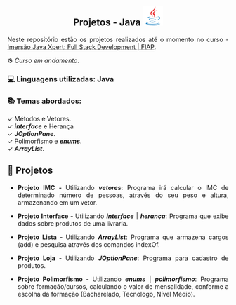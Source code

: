 <h2 align="center"> Projetos - Java <img width="45" src="https://raw.githubusercontent.com/devicons/devicon/master/icons/java/java-original.svg"></h2>

<div align="justify">

Neste repositório estão os projetos realizados até o momento no curso - [Imersão Java Xpert: Full Stack Development | FIAP](https://www.fiap.com.br/shift-ant/curso/tecnologia/java-xpert-full-stack-development).

⚙ *Curso em andamento*.

### 💻 Linguagens utilizadas: Java
  
### 📚 Temas abordados:

✓ Métodos e Vetores. </br>
✓ <b><i>interface</i></b> e Herança</br>
✓ <b><i>JOptionPane</i></b>. </br>
✓ Polimorfismo e <b><i>enums</i></b>. </br>
✓ <b><i>ArrayList</i></b>. </br>

## 🚩 Projetos
- <b>Projeto IMC - </b> Utilizando <b><i>vetores</i></b>: Programa irá calcular o IMC de determinado número de pessoas, através do seu peso e altura, armazenando em um vetor.

- <b>Projeto Interface - </b> Utilizando <b><i>interface</i></b> | <i><b>herança</i></b>: Programa que exibe dados sobre produtos de uma livraria.

- <b> Projeto Lista - </b> Utilizando <b><i>ArrayList</i></b>: Programa que armazena cargos (add) e pesquisa através dos comandos indexOf.

- <b> Projeto Loja - </b> Utilizando <b><i>JOptionPane</i></b>: Programa para cadastro de produtos.

- <b>Projeto Polimorfismo - </b> Utilizando <b><i>enums</i></b> | <i><b>polimorfismo</i></b>: Programa sobre formação/cursos, calculando o valor de mensalidade, conforme a escolha da formação (Bacharelado, Tecnologo, Nível Médio).
